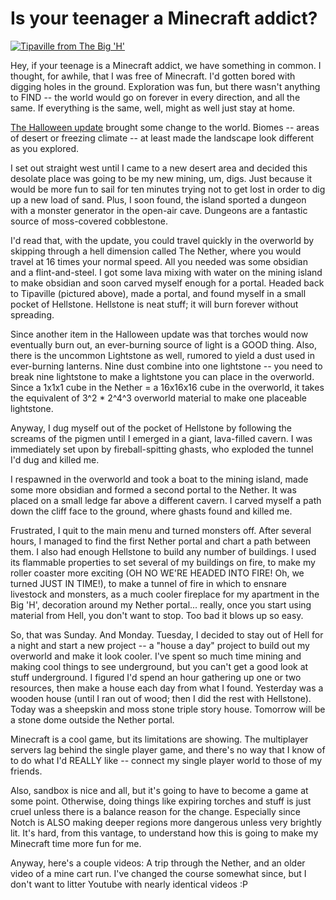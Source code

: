 # Is your teenager a Minecraft addict?

[![](http://westkarana.com/wp-content/uploads/2010/11/javaw-2010-11-03-20-09-47-09-480x376.jpg "Tipaville from The Big 'H'")](http://westkarana.com/wp-content/uploads/2010/11/javaw-2010-11-03-20-09-47-09.jpg)

Hey, if your teenage is a Minecraft addict, we have something in common. I thought, for awhile, that I was free of Minecraft. I'd gotten bored with digging holes in the ground. Exploration was fun, but there wasn't anything to FIND -- the world would go on forever in every direction, and all the same. If everything is the same, well, might as well just stay at home.

[The Halloween update](http://www.minecraft.net/boo/) brought some change to the world. Biomes -- areas of desert or freezing climate -- at least made the landscape look different as you explored.

I set out straight west until I came to a new desert area and decided this desolate place was going to be my new mining, um, digs. Just because it would be more fun to sail for ten minutes trying not to get lost in order to dig up a new load of sand. Plus, I soon found, the island sported a dungeon with a monster generator in the open-air cave. Dungeons are a fantastic source of moss-covered cobblestone.

I'd read that, with the update, you could travel quickly in the overworld by skipping through a hell dimension called The Nether, where you would travel at 16 times your normal speed. All you needed was some obsidian and a flint-and-steel. I got some lava mixing with water on the mining island to make obsidian and soon carved myself enough for a portal. Headed back to Tipaville (pictured above), made a portal, and found myself in a small pocket of Hellstone. Hellstone is neat stuff; it will burn forever without spreading.

Since another item in the Halloween update was that torches would now eventually burn out, an ever-burning source of light is a GOOD thing. Also, there is the uncommon Lightstone as well, rumored to yield a dust used in ever-burning lanterns. Nine dust combine into one lightstone -- you need to break nine lightstone to make a lightstone you can place in the overworld. Since a 1x1x1 cube in the Nether = a 16x16x16 cube in the overworld, it takes the equivalent of 3^2 * 2^4^3 overworld material to make one placeable lightstone.

Anyway, I dug myself out of the pocket of Hellstone by following the screams of the pigmen until I emerged in a giant, lava-filled cavern. I was immediately set upon by fireball-spitting ghasts, who exploded the tunnel I'd dug and killed me.

I respawned in the overworld and took a boat to the mining island, made some more obsidian and formed a second portal to the Nether. It was placed on a small ledge far above a different cavern. I carved myself a path down the cliff face to the ground, where ghasts found and killed me.

Frustrated, I quit to the main menu and turned monsters off. After several hours, I managed to find the first Nether portal and chart a path between them. I also had enough Hellstone to build any number of buildings. I used its flammable properties to set several of my buildings on fire, to make my roller coaster more exciting (OH NO WE'RE HEADED INTO FIRE! Oh, we turned JUST IN TIME!), to make a tunnel of fire in which to ensnare livestock and monsters, as a much cooler fireplace for my apartment in the Big 'H', decoration around my Nether portal... really, once you start using material from Hell, you don't want to stop. Too bad it blows up so easy.

So, that was Sunday. And Monday. Tuesday, I decided to stay out of Hell for a night and start a new project -- a "house a day" project to build out my overworld and make it look cooler. I've spent so much time mining and making cool things to see underground, but you can't get a good look at stuff underground. I figured I'd spend an hour gathering up one or two resources, then make a house each day from what I found. Yesterday was a wooden house (until I ran out of wood; then I did the rest with Hellstone). Today was a sheepskin and moss stone triple story house. Tomorrow will be a stone dome outside the Nether portal.

Minecraft is a cool game, but its limitations are showing. The multiplayer servers lag behind the single player game, and there's no way that I know of to do what I'd REALLY like -- connect my single player world to those of my friends.

Also, sandbox is nice and all, but it's going to have to become a game at some point. Otherwise, doing things like expiring torches and stuff is just cruel unless there is a balance reason for the change. Especially since Notch is ALSO making deeper regions more dangerous unless very brightly lit. It's hard, from this vantage, to understand how this is going to make my Minecraft time more fun for me.

Anyway, here's a couple videos: A trip through the Nether, and an older video of a mine cart run. I've changed the course somewhat since, but I don't want to litter Youtube with nearly identical videos :P





